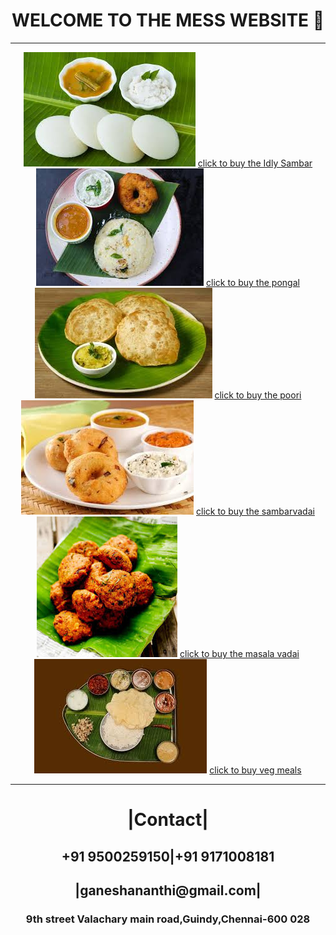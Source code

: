 <!DOCTYPE html>
<html>
    <head>
    <center>
    <h1>WELCOME TO THE MESS WEBSITE 🍛</h>
    </center>
    <hr>
</head>
<body>
    <center>
        <img src="idly.jpg" alt="Idly image">
        <a href="https://www.swiggy.com/search?query=Veg+Idli">click to buy the Idly Sambar</a>
        <img src="pongal.jpg" alt="Pongal image">
        <a href="https://www.swiggy.com/search?query=pongal">click to buy the pongal</a>
        <img src="poori.jpg" alt="Poori image">
        <a href="https://www.swiggy.com/search?query=poori">click to buy the poori</a>
        <img src="vadai.jpg" alt="Vadai image">
        <a href="https://www.swiggy.com/search?query=vadaiv">click to buy the sambarvadai</a>
        <img src="masala vadai.jpg" alt=" Masala Vadai image">
        <a href="https://www.swiggy.com/search?query=masala+vada">click to buy the masala vadai</a>
        <img src="veg meals.jpg" alt="Meals image">
        <a href="https://www.swiggy.com/search?query=Veg+Meals">click to buy veg meals</a>
    </center>
    <hr>
    <center>
        <h1>|Contact|</h1>
        <h2>+91 9500259150|+91 9171008181</h2>
        <h2>|ganeshananthi@gmail.com|</h2>
        <h3>9th street Valachary main road,Guindy,Chennai-600 028</h3>
    </center>
</body>
</html>
